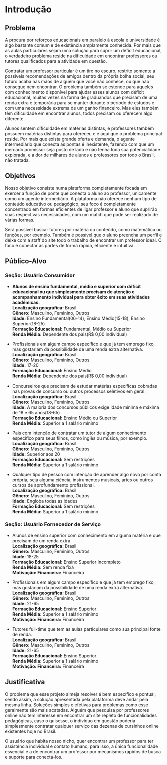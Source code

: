 # Introdução

## Problema
A procura por reforços educacionais em paralelo à escola e universidade é algo bastante comum e de existência amplamente conhecida. Por mais que as aulas particulares sejam uma solução para suprir um déficit educacional, o verdadeiro problema reside na dificuldade em encontrar professores ou tutores qualificados para a atividade em questão. 

Contratar um professor particular é um tiro no escuro, restrito somente a possíveis recomendações de amigos dentro da própria bolha social, seu futuro acaba nas mãos de alguém que você não conhece, ou que não consegue nem encontrar. O problema também se estende para aqueles com conhecimento disponível para ajudar esses alunos com déficit educacional, muitas vezes  na forma de graduandos que precisam de uma renda extra e temporária para se manter durante o período de estudos e com uma necessidade extrema de um ganho financeiro. Mas eles também têm dificuldade em encontrar alunos, todos precisam ou oferecem algo diferente. 

Alunos sentem dificuldade em matérias distintas, e professores também possuem matérias distintas para oferecer, e é aqui que o problema principal reside. Por mais que exista grande oferta e demanda, o agente intermediário que conecta as pontas é inexistente, fazendo com que um mercado promissor seja posto de lado e não tenha toda sua potencialidade explorada, e a dor de milhares de alunos e professores por todo o Brasil, não tratada.


## Objetivos 

Nosso objetivo consiste numa plataforma completamente focada em exercer a função de ponte que conecta o aluno ao professor, unicamente como um agente intermediário.
A plataforma não oferece nenhum tipo de conteúdo educativo ou pedagógico, seu foco é completamente concentrado em formas eficientes de ligar professor e aluno que suprirão suas respectivas necessidades, com um match que pode ser realizado de várias formas.

Será possível buscar tutores por matéria ou conteúdo, como matemática ou funções, por exemplo. Também é possível que o aluno preencha um perfil e deixe com a staff do site todo o trabalho de encontrar um professor ideal. O foco é conectar as partes de forma rápida, eficiente e intuitiva.


## Público-Alvo
### **Seção: Usuário Consumidor**
 * **Alunos de ensino fundamental, médio e superior com déficit educacional ou que simplesmente  precisam de atenção e acompanhamento individual para obter êxito em suas atividades acadêmicas.**\
  **Localização geográfica:** Brasil\
  **Gênero:** Masculino, Feminino, Outros\
  **Idade:** Ensino Fundamental(06-14), Ensino Médio(15-18), Ensino Superior(18-25)\
  **Formação Educacional:** Fundamental, Médio ou Superior\
  **Renda Média:** Dependente dos pais(R$ 0,00 individual)
  
 * Profissionais em algum campo específico e que já tem emprego fixo, mas gostariam da possibilidade de uma renda extra alternativa.\
  **Localização geográfica:** Brasil\
  **Gênero:** Masculino, Feminino, Outros\
  **Idade:** 17-20\
  **Formação Educacional:** Ensino Médio \
  **Renda Média:** Dependente dos pais(R$ 0,00 individual)
  
 * Concurseiros que precisam de estudar matérias específicas cobradas nas provas de concurso ou outros processos seletivos em geral.\
  **Localização geográfica:** Brasil\
  **Gênero:** Masculino, Feminino, Outros\
  **Idade:**  A maioria dos concursos públicos exige idade mínima e máxima de 18 e 65 anos(18-65)\
  **Formação Educacional:** Ensino Médio ou Superior\
  **Renda Média:**  Superior a 1 salário mínimo
  
 * Pais com intenção de contratar um tutor de algum conhecimento específico para seus filhos, como inglês ou música, por exemplo.\
  **Localização geográfica:** Brasil\
  **Gênero:** Masculino, Feminino, Outros\
  **Idade:** Superior aos 20\
  **Formação Educacional:** Sem restrições\
  **Renda Média:**  Superior a 1 salário mínimo
  
 * Qualquer tipo de pessoa com intenção de aprender algo novo por conta própria, seja alguma ciência, instrumentos musicais, artes ou outros cursos de aprofundamento profissional.\
  **Localização geográfica:** Brasil\
  **Gênero:** Masculino, Feminino, Outros\
  **Idade:** Engloba todas as idades\
  **Formação Educacional:** Sem restrições\
  **Renda Média:** Superior a 1 salário mínimo
  
### **Seção: Usuário Fornecedor de Serviço**
 * Alunos de ensino superior com conhecimento em alguma matéria e que precisam de um renda extra.\
  **Localização geográfica:** Brasil\
  **Gênero:** Masculino, Feminino, Outros\
  **Idade:** 18-25\
  **Formação Educacional:** Ensino Superior Incompleto\
  **Renda Média:** Sem renda fixa\
  **Motivação: Financeira:** Financeira
  
 * Profissionais em algum campo específico e que já tem emprego fixo, mas gostariam da possibilidade de uma renda extra alternativa.\
  **Localização geográfica:** Brasil\
  **Gênero:** Masculino, Feminino, Outros\
  **Idade:** 21-65\
  **Formação Educacional:** Ensino Superior\
  **Renda Média:** Superior a 1 salário mínimo\
  **Motivação: Financeira:** Financeira
  
 * Tutores full-time que tem as aulas particulares como sua principal fonte de renda.\
  **Localização geográfica:** Brasil\
  **Gênero:** Masculino, Feminino, Outros\
  **Idade:** 21-65\
  **Formação Educacional:** Ensino Superior\
  **Renda Média:** Superior a 1 salário mínimo\
  **Motivação: Financeira:** Financeira


## Justificativa

O problema que esse projeto almeja resolver é bem específico e pontual, sendo assim, a solução apresentada pela plataforma deve andar pela mesma linha. Soluções simples e efetivas para problemas como esse geralmente são mais acatadas. Alguém que pesquisa por professores online não tem interesse em encontrar um site repleto de funcionalidades pedagógicas, caso o quisesse, o indivíduo em questão poderia simplesmente contratar qualquer serviço das dezenas de cursinhos online existentes hoje no Brasil.

O usuário que habita nosso nicho, quer encontrar um professor para ter assistência individual e contato humano, para isso, a única funcionalidade essencial é a de encontrar um professor por mecanismos rápidos de busca e suporte para conectá-los.

